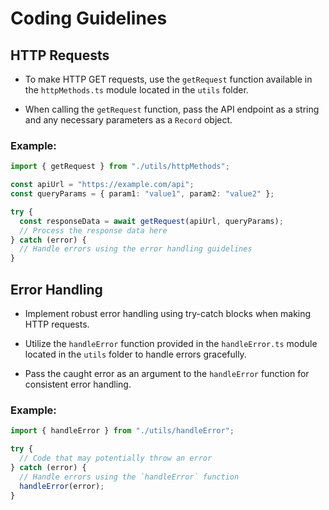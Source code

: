 # Coding Guidelines

## HTTP Requests

- To make HTTP GET requests, use the `getRequest` function available in the `httpMethods.ts` module located in the `utils` folder.

- When calling the `getRequest` function, pass the API endpoint as a string and any necessary parameters as a `Record` object.

### Example:

```typescript
import { getRequest } from "./utils/httpMethods";

const apiUrl = "https://example.com/api";
const queryParams = { param1: "value1", param2: "value2" };

try {
  const responseData = await getRequest(apiUrl, queryParams);
  // Process the response data here
} catch (error) {
  // Handle errors using the error handling guidelines
}
```

## Error Handling

- Implement robust error handling using try-catch blocks when making HTTP requests.

- Utilize the `handleError` function provided in the `handleError.ts` module located in the `utils` folder to handle errors gracefully.

- Pass the caught error as an argument to the `handleError` function for consistent error handling.

### Example:

```typescript
import { handleError } from "./utils/handleError";

try {
  // Code that may potentially throw an error
} catch (error) {
  // Handle errors using the `handleError` function
  handleError(error);
}
```
